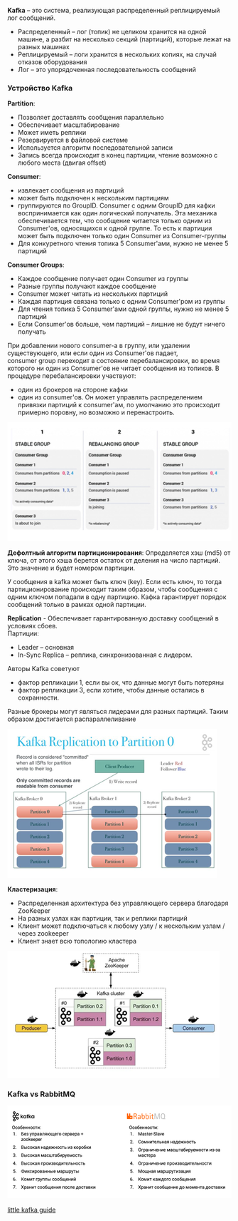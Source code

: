 **Kafka** – это система, реализующая распределенный реплицируемый лог сообщений.  

- Распределенный – лог (топик) не целиком хранится на одной машине, а разбит на несколько секций (партиций), которые лежат на разных машинах
- Реплицируемый – логи хранится в нескольких копиях, на случай отказов оборудования
- Лог – это упорядоченная последовательность сообщений

### Устройство Kafka

**Partition**:
- Позволяет доставлять сообщения параллельно
- Обеспечивает масштабирование
- Может иметь реплики
- Резервируется в файловой системе
- Используется алгоритм последовательной записи
- Запись всегда происходит в конец партиции, чтение возможно с любого места (двигая offset)

**Consumer**:
- извлекает сообщения из партиций
- может быть подключен к нескольким партициям
- группируются по GroupID. Consumer c одним GroupID для кафки воспринимается как один логический получатель. Эта механика обеспечивается тем, что сообщение читается только одним из Consumer'ов, односящихся к одной группе. То есть к партиции может быть подключен только один Consumer из Consumer-группы 
- Для конкуретного чтения топика 5 Consumer'ами, нужно не менее 5 партиций


**Consumer Groups**:
- Каждое сообщение получает один Consumer из группы
- Разные группы получают каждое сообщение
- Consumer может читать из нескольких партиций
- Каждая партиция связана только с одним Consumer'ром из группы
- Для чтения топика 5 Consumer'ами одной группы, нужно не менее 5 партиций
- Если Consumer'ов больше, чем партиций – лишние не будут ничего получать


При добавлении нового consumer-а в группу, или удалении существующего, или если один из Consumer'ов падает,  
consumer group переходит в состояние перебалансировки, во время которого ни один из Consumer'ов не читает сообщения из топиков.
В процедуре перебалансировки участвуют:
- один из брокеров на стороне кафки
- один из consumer'ов. Он может управлять распределением привязки партиций к consumer'ам, по умолчанию это происходит примерно поровну, но возможно и перенастроить.

![](img/img3.png)

**Дефолтный алгоритм партиционирования**: Определяется хэш (md5) от ключа, от этого хэша берется остаток от деления на число партиций. Это значение и будет номером партиции.

У сообщения в kafka может быть ключ (key). Если есть ключ, то тогда партиционирование происходит таким образом, чтобы сообщения с одним ключом попадали в одну партицию. Кафка гарантирует порядок сообщений только в рамках одной партиции.

**Replication** - Обеспечивает гарантированную доставку сообщений в условиях сбоев.  
Партиции:  
- Leader – основная  
- In-Sync Replica – реплика, синхронизованная с лидером.

Авторы Kafka советуют
- фактор репликации 1, если вы ок, что данные могут быть потеряны
- фактор репликации 3, если хотите, чтобы данные остались в сохранности.

Разные брокеры могут являться лидерами для разных партиций. Таким образом достигается распараллеливание

![](img/img5.png)

**Кластеризация**:
- Распределенная архитектура без управляющего сервера благодаря ZooKeeper
- На разных узлах как партиции, так и реплики партиций
- Клиент может подключаться к любому узлу / к нескольким узлам / через zookeeper
- Клиент знает всю топологию кластера
  
![](img/img6.png)


###  Kafka vs RabbitMQ

![](img/img4.png)

[little kafka guide](https://cdn.otus.ru/media/public/79/bc/202302_OK_M3L6__Kafka-34322-79bcb4.pdf)

